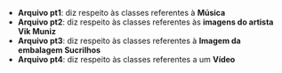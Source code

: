 - **Arquivo pt1**: diz respeito às classes referentes à **Música**  
- **Arquivo pt2**: diz respeito às classes referentes às **imagens do artista Vik Muniz**  
- **Arquivo pt3**: diz respeito às classes referentes à **Imagem da embalagem Sucrilhos**  
- **Arquivo pt4**: diz respeito às classes referentes a um **Vídeo**  

